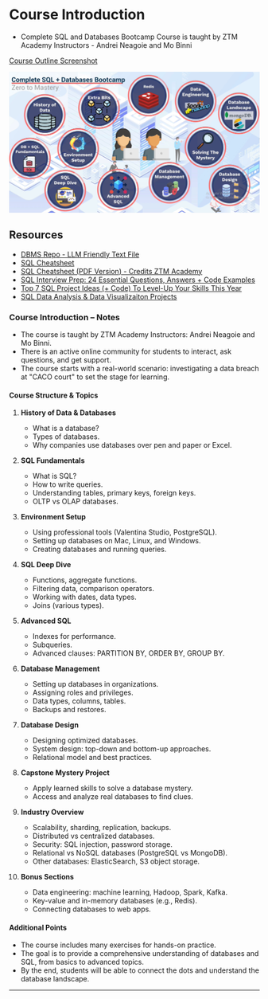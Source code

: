 # Course Introduction

- Complete SQL and Databases Bootcamp Course is taught by ZTM Academy Instructors - Andrei Neagoie and Mo Binni

[Course Outline Screenshot](./SQL%20Bootcamp%20Course%20Outline.png)

<!-- <img src="./1.1_SQL_Bootcamp_Course_Outline.png" alt="SQL_Bootcamp_Course_Outline" /> -->

[![Course Outline Screenshot](./1.1_SQL_Bootcamp_Course_Outline.png)](./1.1_SQL_Bootcamp_Course_Outline.png)

## Resources

- [DBMS Repo - LLM Friendly Text File](https://gitingest.com/AswinBarath/Database-Management-Systems)
- [SQL Cheatsheet](https://zerotomastery.io/cheatsheets/sql-cheat-sheet/)
- [SQL Cheatsheet (PDF Version) - Credits ZTM Academy](./5.0_SQL_Cheatsheet_Zero_To_Mastery_V1.01.pdf)
- [SQL Interview Prep: 24 Essential Questions, Answers + Code Examples](https://zerotomastery.io/blog/sql-interview-questions/)
- [Top 7 SQL Project Ideas (+ Code) To Level-Up Your Skills This Year](https://zerotomastery.io/blog/sql-project-ideas/)
- [SQL Data Analysis & Data Visualizaiton Projects](https://github.com/ptyadana/SQL-Data-Analysis-and-Visualization-Projects)

### Course Introduction – Notes

- The course is taught by ZTM Academy Instructors: Andrei Neagoie and Mo Binni.
- There is an active online community for students to interact, ask questions, and get support.
- The course starts with a real-world scenario: investigating a data breach at "CACO court" to set the stage for learning.

#### Course Structure & Topics

1. **History of Data & Databases**
   - What is a database?
   - Types of databases.
   - Why companies use databases over pen and paper or Excel.

2. **SQL Fundamentals**
   - What is SQL?
   - How to write queries.
   - Understanding tables, primary keys, foreign keys.
   - OLTP vs OLAP databases.

3. **Environment Setup**
   - Using professional tools (Valentina Studio, PostgreSQL).
   - Setting up databases on Mac, Linux, and Windows.
   - Creating databases and running queries.

4. **SQL Deep Dive**
   - Functions, aggregate functions.
   - Filtering data, comparison operators.
   - Working with dates, data types.
   - Joins (various types).

5. **Advanced SQL**
   - Indexes for performance.
   - Subqueries.
   - Advanced clauses: PARTITION BY, ORDER BY, GROUP BY.

6. **Database Management**
   - Setting up databases in organizations.
   - Assigning roles and privileges.
   - Data types, columns, tables.
   - Backups and restores.

7. **Database Design**
   - Designing optimized databases.
   - System design: top-down and bottom-up approaches.
   - Relational model and best practices.

8. **Capstone Mystery Project**
   - Apply learned skills to solve a database mystery.
   - Access and analyze real databases to find clues.

9. **Industry Overview**
   - Scalability, sharding, replication, backups.
   - Distributed vs centralized databases.
   - Security: SQL injection, password storage.
   - Relational vs NoSQL databases (PostgreSQL vs MongoDB).
   - Other databases: ElasticSearch, S3 object storage.

10. **Bonus Sections**
    - Data engineering: machine learning, Hadoop, Spark, Kafka.
    - Key-value and in-memory databases (e.g., Redis).
    - Connecting databases to web apps.

#### Additional Points

- The course includes many exercises for hands-on practice.
- The goal is to provide a comprehensive understanding of databases and SQL, from basics to advanced topics.
- By the end, students will be able to connect the dots and understand the database landscape.

---
